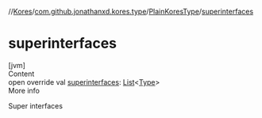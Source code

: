 //[Kores](../../index.md)/[com.github.jonathanxd.kores.type](../index.md)/[PlainKoresType](index.md)/[superinterfaces](superinterfaces.md)



# superinterfaces  
[jvm]  
Content  
open override val [superinterfaces](superinterfaces.md): [List](https://kotlinlang.org/api/latest/jvm/stdlib/kotlin.collections/-list/index.html)<[Type](https://docs.oracle.com/javase/8/docs/api/java/lang/reflect/Type.html)>  
More info  


Super interfaces

  



